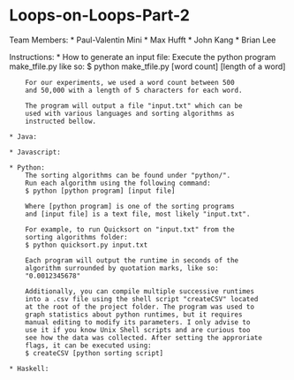 # Loops-on-Loops-Part-2

Team Members:
	* Paul-Valentin Mini
	* Max Hufft
	* John Kang
	* Brian Lee

Instructions:
	* How to generate an input file:
		Execute the python program make_tfile.py like so:
		$ python make_tfile.py [word count] [length of a word]

		For our experiments, we used a word count between 500 
		and 50,000 with a length of 5 characters for each word. 

		The program will output a file "input.txt" which can be
		used with various languages and sorting algorithms as 
		instructed bellow.

	* Java:

	* Javascript:

	* Python:
		The sorting algorithms can be found under "python/".
		Run each algorithm using the following command:
		$ python [python program] [input file]

		Where [python program] is one of the sorting programs
		and [input file] is a text file, most likely "input.txt".

		For example, to run Quicksort on "input.txt" from the 
		sorting algorithms folder:
		$ python quicksort.py input.txt

		Each program will output the runtime in seconds of the 
		algorithm surrounded by quotation marks, like so: 
		"0.0012345678"

		Additionally, you can compile multiple successive runtimes
		into a .csv file using the shell script "createCSV" located 
		at the root of the project folder. The program was used to 
		graph statistics about python runtimes, but it requires 
		manual editing to modify its parameters. I only advise to 
		use it if you know Unix Shell scripts and are curious too 
		see how the data was collected. After setting the approriate
		flags, it can be executed using:
		$ createCSV [python sorting script]

	* Haskell: